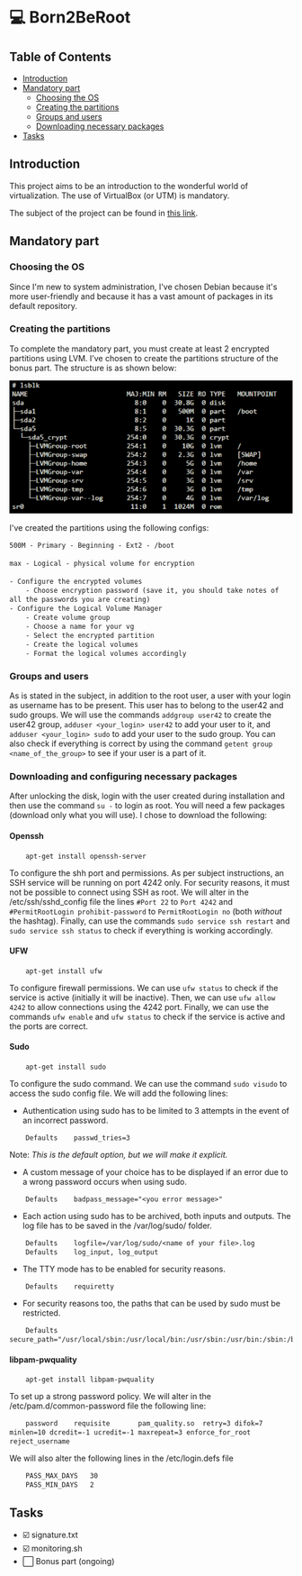 # :computer: Born2BeRoot

## Table of Contents

- [Introduction](#introduction)
- [Mandatory part](#mandatory-part)
    - [Choosing the OS](#choosing-the-os)
    - [Creating the partitions](#creating-the-partitions)
    - [Groups and users](#groups-and-users)
    - [Downloading necessary packages](#downloading-and-configuring-necessary-packages)
- [Tasks](#tasks)

## Introduction

This project aims to be an introduction to the wonderful world of virtualization. The use of VirtualBox (or UTM) is mandatory.

The subject of the project can be found in [this link](https://raw.githubusercontent.com/angelamcosta/born2beroot/main/en.subject.pdf).

## Mandatory part

### Choosing the OS

Since I'm new to system administration, I've chosen Debian because it's more user-friendly and because it has a vast amount of packages in its default repository.

### Creating the partitions

To complete the mandatory part, you must create at least 2 encrypted partitions using LVM. I’ve chosen to create the partitions structure of the bonus part. The structure is as shown below:

![partitions bonus](https://raw.githubusercontent.com/angelamcosta/born2beroot/main/src/partitions%20structure.png)
    
I've created the partitions using the following configs:
    
    500M - Primary - Beginning - Ext2 - /boot
    
    max - Logical - physical volume for encryption
    
    - Configure the encrypted volumes
        - Choose encryption password (save it, you should take notes of all the passwords you are creating)
    - Configure the Logical Volume Manager
        - Create volume group
        - Choose a name for your vg
        - Select the encrypted partition
        - Create the logical volumes
        - Format the logical volumes accordingly
        
### Groups and users

As is stated in the subject, in addition to the root user, a user with your login as username has to be present. This user has to belong to the user42 and sudo groups. We will use the commands `addgroup user42` to create the user42 group, `adduser <your_login> user42` to add your user to it, and `adduser <your_login> sudo` to add your user to the sudo group. You can also check if everything is correct by using the command `getent group <name_of_the_group>` to see if your user is a part of it.

### Downloading and configuring necessary packages

After unlocking the disk, login with the user created during installation and then use the command `su -` to login as root. You will need a few packages (download only what you will use). I chose to download the following:

#### Openssh

```
    apt-get install openssh-server
```

To configure the shh port and permissions. As per subject instructions, an SSH service will be running on port 4242 only. For security reasons, it must not be possible to connect using SSH as root. We will alter in the /etc/ssh/sshd_config file the lines `#Port 22` to `Port 4242` and `#PermitRootLogin prohibit-password` to `PermitRootLogin no` (both *without* the hashtag). Finally, can use the commands `sudo service ssh restart` and `sudo service ssh status` to check if everything is working accordingly.

#### UFW

```
    apt-get install ufw
```

To configure firewall permissions. We can use `ufw status` to check if the service is active (initially it will be inactive). Then, we can use `ufw allow 4242` to allow connections using the 4242 port. Finally, we can use the commands `ufw enable` and `ufw status` to check if the service is active and the ports are correct.

#### Sudo

```
    apt-get install sudo
```

To configure the sudo command. We can use the command `sudo visudo` to access the sudo config file. We will add the following lines:

-   Authentication using sudo has to be limited to 3 attempts in the event of an incorrect password.

```
    Defaults    passwd_tries=3
```

Note: *This is the default option, but we will make it explicit.*

-   A custom message of your choice has to be displayed if an error due to a wrong password occurs when using sudo.

```
    Defaults    badpass_message="<you error message>"
```

-   Each action using sudo has to be archived, both inputs and outputs. The log file has to be saved in the /var/log/sudo/ folder.


```
    Defaults    logfile=/var/log/sudo/<name of your file>.log
    Defaults    log_input, log_output
```

-   The TTY mode has to be enabled for security reasons.

```
    Defaults    requiretty
```

-   For security reasons too, the paths that can be used by sudo must be restricted.

```
    Defaults secure_path="/usr/local/sbin:/usr/local/bin:/usr/sbin:/usr/bin:/sbin:/bin:/snap/bin"
```

#### libpam-pwquality

```
    apt-get install libpam-pwquality
```

To set up a strong password policy. We will alter in the /etc/pam.d/common-password file the following line:

```
    password    requisite       pam_quality.so  retry=3 difok=7 minlen=10 dcredit=-1 ucredit=-1 maxrepeat=3 enforce_for_root reject_username
```

We will also alter the following lines in the /etc/login.defs file

```
    PASS_MAX_DAYS   30
    PASS_MIN_DAYS   2
```

## Tasks

- :ballot_box_with_check: signature.txt
- :ballot_box_with_check: monitoring.sh
- :white_large_square: Bonus part (ongoing)
